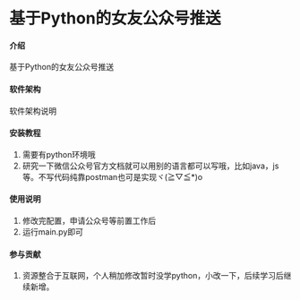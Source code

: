 # 基于Python的女友公众号推送

#### 介绍
基于Python的女友公众号推送

#### 软件架构
软件架构说明


#### 安装教程

1.  需要有python环境哦
2.  研究一下微信公众号官方文档就可以用别的语言都可以写哦，比如java，js等。不写代码纯靠postman也可是实现ヾ(≧▽≦*)o

#### 使用说明

1.  修改完配置，申请公众号等前置工作后
2.  运行main.py即可

#### 参与贡献

1.  资源整合于互联网，个人稍加修改暂时没学python，小改一下，后续学习后继续新增。

